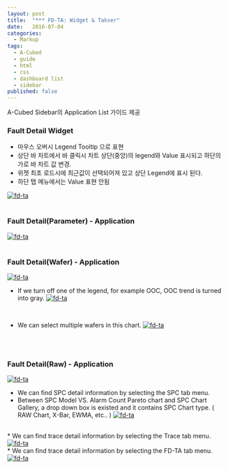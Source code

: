 ```yaml
---
layout: post
title:  "*** FD-TA: Widget & Takser"
date:   2016-07-04
categories:
  - Markup
tags:
  - A-Cubed
  - guide
  - html
  - css
  - dashboard list
  - sidebar
published: false
---
```


A-Cubed Sidebar의 Application List 가이드 제공

### Fault Detail Widget

* 마우스 오버시 Legend Tooltip 으로 표현
* 상단 바 차트에서 바 클릭시 차트 상단(중앙)의 legend와 Value 표시되고 하단의 가로 바 차트 값 변경.
* 위젯 최초 로드시에 최근값이 선택되어져 있고 상단 Legend에 표시 된다.
* 하단 탭 메뉴에서는 Value 표현 안됨

<a href="{{ site.url }}/images/works/20160704/image-1.jpg"><img src="{{ site.url }}/images/works/20160704/image-1.jpg" alt="fd-ta"></a>
<br>
<br>

### Fault Detail(Parameter) - Application

<a href="{{ site.url }}/images/works/20160704/image-2.jpg"><img src="{{ site.url }}/images/works/20160704/image-2.jpg" alt="fd-ta"></a>
<br>
<br>

### Fault Detail(Wafer) - Application

<a href="{{ site.url }}/images/works/20160704/image-3.jpg"><img src="{{ site.url }}/images/works/20160704/image-3.jpg" alt="fd-ta"></a>
<br>

* If we turn off one of the legend, for example OOC, OOC trend is turned into gray.
<a href="{{ site.url }}/images/works/20160704/image-4.jpg"><img src="{{ site.url }}/images/works/20160704/image-4.jpg" alt="fd-ta"></a>
<br>

* We can select multiple wafers in this chart.
<a href="{{ site.url }}/images/works/20160704/image-5.jpg"><img src="{{ site.url }}/images/works/20160704/image-5.jpg" alt="fd-ta"></a>
<br>
<br>

### Fault Detail(Raw) - Application

<a href="{{ site.url }}/images/works/20160704/image-6.jpg"><img src="{{ site.url }}/images/works/20160704/image-6.jpg" alt="fd-ta"></a>
<br>
* We can find SPC detail information by selecting the SPC tab menu.
* Between SPC Model VS. Alarm Count Pareto chart and SPC Chart Gallery, a drop down box is existed and it contains SPC Chart type. ( RAW Chart, X-Bar, EWMA, etc.. )
<a href="{{ site.url }}/images/works/20160704/image-7.jpg"><img src="{{ site.url }}/images/works/20160704/image-7.jpg" alt="fd-ta"></a>
<br>
* We can find trace detail information by selecting the Trace tab menu.
<a href="{{ site.url }}/images/works/20160704/image-8.jpg"><img src="{{ site.url }}/images/works/20160704/image-8.jpg" alt="fd-ta"></a>
<br>
* We can find trace detail information by selecting the FD-TA tab menu.
<a href="{{ site.url }}/images/works/20160704/image-9.jpg"><img src="{{ site.url }}/images/works/20160704/image-9.jpg" alt="fd-ta"></a>
<br>